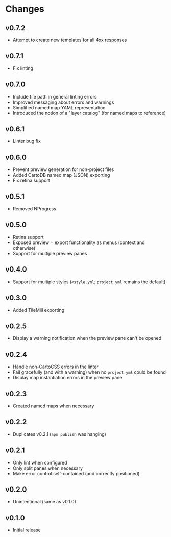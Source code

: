 # Changes

## v0.7.2

* Attempt to create new templates for all 4xx responses

## v0.7.1

* Fix linting

## v0.7.0

* Include file path in general linting errors
* Improved messaging about errors and warnings
* Simplified named map YAML representation
* Introduced the notion of a "layer catalog" (for named maps to reference)

## v0.6.1

* Linter bug fix

## v0.6.0

* Prevent preview generation for non-project files
* Added CartoDB named map (JSON) exporting
* Fix retina support

## v0.5.1

* Removed NProgress

## v0.5.0

* Retina support
* Exposed preview + export functionality as menus (context and otherwise)
* Support for multiple preview panes

## v0.4.0

* Support for multiple styles (`<style.yml`; `project.yml` remains the default)

## v0.3.0

* Added TileMill exporting

## v0.2.5

* Display a warning notification when the preview pane can't be opened

## v0.2.4

* Handle non-CartoCSS errors in the linter
* Fail gracefully (and with a warning) when no `project.yml` could be found
* Display map instantiation errors in the preview pane

## v0.2.3

* Created named maps when necessary

## v0.2.2

* Duplicates v0.2.1 (`apm publish` was hanging)

## v0.2.1

* Only lint when configured
* Only split panes when necessary
* Make error control self-contained (and correctly positioned)

## v0.2.0

* Unintentional (same as v0.1.0)

## v0.1.0

* Initial release
